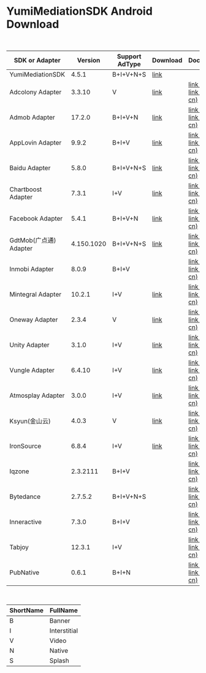 # YumiMediationSDK Android Download

</br>

| SDK or Adapter         | Version | Support AdType | Download                                                     | Document                                                     | Note |
| ---------------------- | ------- | -------------- | ------------------------------------------------------------ | ------------------------------------------------------------ | ---- |
| YumiMediationSDK       | 4.5.1   | B+I+V+N+S      | [link](http://adsdk.yumimobi.com/Android/Android_Mediation/4.5.1/YumiMobi_SDK_Android_V4.5.1.zip) |                                                              |      |
| Adcolony Adapter       | 3.3.10   | V              | [link](http://adsdk.yumimobi.com/Android/Android_Adapters/4.5.1/yumi_adapter_adcolony_v4.5.1.jar) | [link (en)](https://github.com/yumimobi/YumiMediationSDKDemo-Android/blob/master/docs/YumiMediationSDK%20-%20Mediation%20List(en)%20.md#adcolony)</br>[link (zh-cn)](https://github.com/yumimobi/YumiMediationSDKDemo-Android/blob/master/docs/YumiMediationSDK%20-%20Mediation%20List(zh-cn)%20.md#adcolony) |      |
| Admob Adapter          | 17.2.0 | B+I+V+N          | [link](http://adsdk.yumimobi.com/Android/Android_Adapters/4.5.1/yumi_adapter_admob_v4.5.1.zip) | [link (en)](https://github.com/yumimobi/YumiMediationSDKDemo-Android/blob/master/docs/YumiMediationSDK%20-%20Mediation%20List(en)%20.md#applovin)</br>[link (zh-cn)](https://github.com/yumimobi/YumiMediationSDKDemo-Android/blob/master/docs/YumiMediationSDK%20-%20Mediation%20List(zh-cn)%20.md#admob) |      |
| AppLovin Adapter       | 9.9.2   | B+I+V            | [link](http://adsdk.yumimobi.com/Android/Android_Adapters/4.5.1/yumi_adapter_applovin_v4.5.1.zip) | [link (en)](https://github.com/yumimobi/YumiMediationSDKDemo-Android/blob/master/docs/YumiMediationSDK%20-%20Mediation%20List(en)%20.md#applovin)</br>[link (zh-cn)](https://github.com/yumimobi/YumiMediationSDKDemo-Android/blob/master/docs/YumiMediationSDK%20-%20Mediation%20List(zh-cn)%20.md#applovin) |      |
| Baidu Adapter          | 5.8.0   | B+I+V+N+S            | [link](http://adsdk.yumimobi.com/Android/Android_Adapters/4.5.1/yumi_adapter_baidu_v4.5.1.zip) | [link (en)](https://github.com/yumimobi/YumiMediationSDKDemo-Android/blob/master/docs/YumiMediationSDK%20-%20Mediation%20List(en)%20.md#baidu百度)</br>[link (zh-cn)](https://github.com/yumimobi/YumiMediationSDKDemo-Android/blob/master/docs/YumiMediationSDK%20-%20Mediation%20List(zh-cn)%20.md#baidu百度) |      |
| Chartboost Adapter     | 7.3.1   | I+V            | [link](http://adsdk.yumimobi.com/Android/Android_Adapters/4.5.1/yumi_adapter_chartboost_v4.5.1.zip) | [link (en)](https://github.com/yumimobi/YumiMediationSDKDemo-Android/blob/master/docs/YumiMediationSDK%20-%20Mediation%20List(en)%20.md#chartboost)<br>[link (zh-cn)](https://github.com/yumimobi/YumiMediationSDKDemo-Android/blob/master/docs/YumiMediationSDK%20-%20Mediation%20List(zh-cn)%20.md#chartboost) |      |
| Facebook Adapter       | 5.4.1  | B+I+V+N          | [link](http://adsdk.yumimobi.com/Android/Android_Adapters/4.5.1/yumi_adapter_facebook_v4.5.1.zip) | [link (en)](https://github.com/yumimobi/YumiMediationSDKDemo-Android/blob/master/docs/YumiMediationSDK%20-%20Mediation%20List(en)%20.md#facebook)</br>[link (zh-cn)](https://github.com/yumimobi/YumiMediationSDKDemo-Android/blob/master/docs/YumiMediationSDK%20-%20Mediation%20List(zh-cn)%20.md#facebook) |      |
| GdtMob(广点通) Adapter | 4.150.1020 | B+I+V+N+S            | [link](http://adsdk.yumimobi.com/Android/Android_Adapters/4.5.1/yumi_adapter_gdt_v4.5.1.zip) | [link (en)](https://github.com/yumimobi/YumiMediationSDKDemo-Android/blob/master/docs/YumiMediationSDK%20-%20Mediation%20List(en)%20.md#gdtmob广点通)</br>[link (zh-cn)](https://github.com/yumimobi/YumiMediationSDKDemo-Android/blob/master/docs/YumiMediationSDK%20-%20Mediation%20List(zh-cn)%20.md#gdtmob广点通) |      |
| Inmobi Adapter         | 8.0.9   | B+I+V          | | [link (en)](https://github.com/yumimobi/YumiMediationSDKDemo-Android/blob/master/docs/YumiMediationSDK%20-%20Mediation%20List(en)%20.md#inmobi)</br>[link (zh-cn)](https://github.com/yumimobi/YumiMediationSDKDemo-Android/blob/master/docs/YumiMediationSDK%20-%20Mediation%20List(zh-cn)%20.md#inmobi) |      |
| Mintegral Adapter      | 10.2.1  | I+V             | [link](http://adsdk.yumimobi.com/Android/Android_Adapters/4.5.1/yumi_adapter_mintegral_v4.5.1.zip) | [link (en)](https://github.com/yumimobi/YumiMediationSDKDemo-Android/blob/master/docs/YumiMediationSDK%20-%20Mediation%20List(en)%20.md#mobvista)</br>[link (zh-cn)](https://github.com/yumimobi/YumiMediationSDKDemo-Android/blob/master/docs/YumiMediationSDK%20-%20Mediation%20List(zh-cn)%20.md#mobvista) |      |
| Oneway Adapter         | 2.3.4   | V              | [link](http://adsdk.yumimobi.com/Android/Android_Adapters/4.5.1/yumi_adapter_oneway_v4.5.1.zip) | [link (en)](https://github.com/yumimobi/YumiMediationSDKDemo-Android/blob/master/docs/YumiMediationSDK%20-%20Mediation%20List(en)%20.md#oneway)</br>[link (zh-cn)](https://github.com/yumimobi/YumiMediationSDKDemo-Android/blob/master/docs/YumiMediationSDK%20-%20Mediation%20List(zh-cn)%20.md#oneway) |      |
| Unity Adapter          | 3.1.0   | I+V            | [link](http://adsdk.yumimobi.com/Android/Android_Adapters/4.5.1/yumi_adapter_unity_v4.5.1.jar) | [link (en)](https://github.com/yumimobi/YumiMediationSDKDemo-Android/blob/master/docs/YumiMediationSDK%20-%20Mediation%20List(en)%20.md#unity)</br>[link (zh-cn)](https://github.com/yumimobi/YumiMediationSDKDemo-Android/blob/master/docs/YumiMediationSDK%20-%20Mediation%20List(zh-cn)%20.md#unity) |      |
| Vungle Adapter         | 6.4.10  | I+V            | [link](http://adsdk.yumimobi.com/Android/Android_Adapters/4.5.1/yumi_adapter_vungle_v4.5.1.zip) | [link (en)](https://github.com/yumimobi/YumiMediationSDKDemo-Android/blob/master/docs/YumiMediationSDK%20-%20Mediation%20List(en)%20.md#vungle)</br>[link (zh-cn)](https://github.com/yumimobi/YumiMediationSDKDemo-Android/blob/master/docs/YumiMediationSDK%20-%20Mediation%20List(zh-cn)%20.md#vungle) |      |
| Atmosplay Adapter       | 3.0.0   | I+V            | [link](http://adsdk.yumimobi.com/Android/Android_Adapters/4.5.1/yumi_adapter_atmosplay_v4.5.1.zip) | [link (en)](https://github.com/yumimobi/YumiMediationSDKDemo-Android/blob/master/docs/YumiMediationSDK%20-%20Mediation%20List(en)%20.md#atmosplay)</br>[link (zh-cn)](https://github.com/yumimobi/YumiMediationSDKDemo-Android/blob/master/docs/YumiMediationSDK%20-%20Mediation%20List(zh-cn)%20.md#atmosplay) |      |
| Ksyun(金山云)          | 4.0.3   | V              | [link](http://adsdk.yumimobi.com/Android/Android_Adapters/4.5.1/yumi_adapter_ksyun_v4.5.1.zip) | [link (en)](https://github.com/yumimobi/YumiMediationSDKDemo-Android/blob/master/docs/YumiMediationSDK%20-%20Mediation%20List(en)%20.md#Ksyun金山云)</br>[link (zh-cn)](https://github.com/yumimobi/YumiMediationSDKDemo-Android/blob/master/docs/YumiMediationSDK%20-%20Mediation%20List(zh-cn)%20.md#Ksyun金山云) |      |
| IronSource             | 6.8.4  | I+V            | [link](http://adsdk.yumimobi.com/Android/Android_Adapters/4.5.1/yumi_adapter_ironsource_v4.5.1.zip) | [link (en)](https://github.com/yumimobi/YumiMediationSDKDemo-Android/blob/master/docs/YumiMediationSDK%20-%20Mediation%20List(en)%20.md#IronSource)</br>[link (zh-cn)](https://github.com/yumimobi/YumiMediationSDKDemo-Android/blob/master/docs/YumiMediationSDK%20-%20Mediation%20List(zh-cn)%20.md#IronSource) |      |
| Iqzone            | 2.3.2111  | B+I+V            |  | [link (en)](https://github.com/yumimobi/YumiMediationSDKDemo-Android/blob/master/docs/YumiMediationSDK%20-%20Mediation%20List(en)%20.md#Iqzone)</br>[link (zh-cn)](https://github.com/yumimobi/YumiMediationSDKDemo-Android/blob/master/docs/YumiMediationSDK%20-%20Mediation%20List(zh-cn)%20.md#Iqzone) |      |
| Bytedance            | 2.7.5.2  | B+I+V+N+S            |  | [link (en)](https://github.com/yumimobi/YumiMediationSDKDemo-Android/blob/master/docs/YumiMediationSDK%20-%20Mediation%20List(en)%20.md#Bytedance)</br>[link (zh-cn)](https://github.com/yumimobi/YumiMediationSDKDemo-Android/blob/master/docs/YumiMediationSDK%20-%20Mediation%20List(zh-cn)%20.md#Bytedance) |      |
| Inneractive            | 7.3.0  | B+I+V            |  | [link (en)](https://github.com/yumimobi/YumiMediationSDKDemo-Android/blob/master/docs/YumiMediationSDK%20-%20Mediation%20List(en)%20.md#Inneractive)</br>[link (zh-cn)](https://github.com/yumimobi/YumiMediationSDKDemo-Android/blob/master/docs/YumiMediationSDK%20-%20Mediation%20List(zh-cn)%20.md#Inneractive) |      |
| Tabjoy            | 12.3.1  | I+V            |  | [link (en)](https://github.com/yumimobi/YumiMediationSDKDemo-Android/blob/master/docs/YumiMediationSDK%20-%20Mediation%20List(en)%20.md#Tabjoy)</br>[link (zh-cn)](https://github.com/yumimobi/YumiMediationSDKDemo-Android/blob/master/docs/YumiMediationSDK%20-%20Mediation%20List(zh-cn)%20.md#Tabjoy) |      |
| PubNative            | 0.6.1  | B+I+N           |  | [link (en)](https://github.com/yumimobi/YumiMediationSDKDemo-Android/blob/master/docs/YumiMediationSDK%20-%20Mediation%20List(en)%20.md#PubNative)</br>[link (zh-cn)](https://github.com/yumimobi/YumiMediationSDKDemo-Android/blob/master/docs/YumiMediationSDK%20-%20Mediation%20List(zh-cn)%20.md#PubNative) |      |

</br>

| ShortName | FullName     |
| --------- | ------------ |
| B         | Banner       |
| I         | Interstitial |
| V         | Video        |
| N         | Native       |
| S         | Splash       |